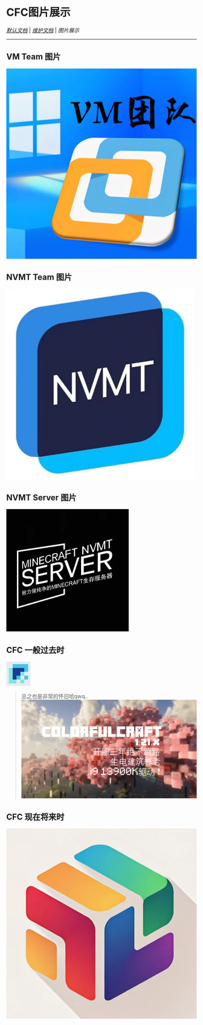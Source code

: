 # CFC图片展示
  *[默认文档](README.md)*  |  *[维护文档](readme_admin.md)* | *图片展示*
  
---

## VM Team 图片
![image](https://github.com/ColorFulCraft/CFCHistory/blob/main/pictures/VM%20Team.JPEG)

## NVMT Team 图片
![image](https://github.com/ColorFulCraft/CFCHistory/blob/main/pictures/NVMT%20Team.png)

## NVMT Server 图片
![image](https://github.com/ColorFulCraft/CFCHistory/blob/main/pictures/NVMT%20Server.png)

## CFC 一般过去时
![image](https://github.com/ColorFulCraft/CFCHistory/blob/main/pictures/CFC-OLD.png)
> 总之也是非常的怀旧哈qwq..
![image](https://github.com/ColorFulCraft/CFCHistory/blob/main/pictures/CFC-%E6%97%A9%E6%9C%9F%E5%AE%A3%E4%BC%A0%E5%9B%BE.png)

## CFC 现在将来时
![image](https://github.com/ColorFulCraft/CFCHistory/blob/main/pictures/CFCNEWW.jpg)

